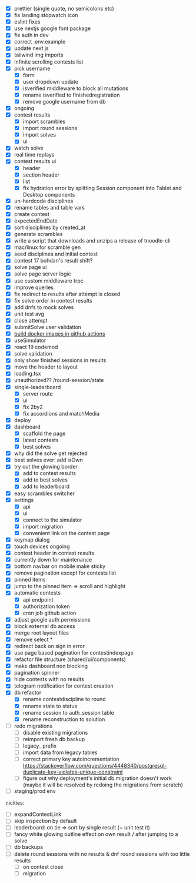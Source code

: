 - [x] prettier (single quote, no semicolons etc)
- [x] fix landing stopwatch icon
- [x] eslint fixes
- [x] use nextjs google font package
- [x] fix auth in dev
- [x] correct .env.example
- [x] update next js
- [x] tailwind img imports
- [x] infinite scrolling contests list
- [x] pick username
    - [x] form
    - [x] user dropdown update
    - [x] isverified middleware to block all mutations
    - [x] rename isverified to finishedregistration
    - [x] remove google username from db 
- [x] ongoing
- [x] contest results
    - [x] import scrambles
    - [x] import round sessions
    - [x] import solves
    - [x] ui
- [x] watch solve
- [x] real time replays
- [x] contest results ui
    - [x] header
    - [x] section header
    - [x] list
    - [x] fix hydration error by splitting Session component into Tablet and Desktop components
- [x] un-hardcode disciplines
- [x] rename tables and table vars
- [x] create contest
- [x] expectedEndDate
- [x] sort disciplines by created_at
- [x] generate scrambles
- [x] write a script that downloads and unzips a release of tnoodle-cli
- [x] mac/linux for scramble gen
- [x] seed disciplines and initial contest
- [x] contest 17 bohdan's result shift?
- [x] solve page ui
- [x] solve page server logic
- [x] use custom middleware trpc
- [x] improve queries
- [x] fix redirect to results after attempt is closed
- [x] fix solve order in contest results
- [x] add dnfs to mock solves
- [x] unit test avg
- [x] close attempt
- [x] submitSolve user validation
- [x] [build docker images in github actions](https://coolify.io/docs/knowledge-base/git/github/github-actions)
- [x] useSimulator
- [x] react 19 codemod
- [x] solve validation
- [x] only show finished sessions in results
- [x] move the header to layout
- [x] loading.tsx
- [x] unauthorized?? /round-session/state
- [x] single-leaderboard
    - [x] server route
    - [x] ui
    - [x] fix 2by2
    - [x] fix accordions and matchMedia
- [x] deploy
- [x] dashboard
    - [x] scaffold the page
    - [x] latest contests
    - [x] best solves
- [x] why did the solve get rejected
- [x] best solves ever: add isOwn
- [x] try out the glowing border
    - [x] add to contest results
    - [x] add to best solves
    - [x] add to leaderboard
- [x] easy scrambles switcher
- [x] settings
    - [x] api
    - [x] ui
    - [x] connect to the simulator
    - [x] import migration
    - [x] convenient link on the contest page
- [x] keymap dialog
- [x] touch devices ongoing
- [x] contest header in contest results
- [x] currently down for maintenance
- [x] bottom navbar on mobile make sticky
- [x] remove pagination except for contests list
- [x] pinned items
- [x] jump to the pinned item => scroll and highlight
- [x] automatic contests
    - [x] api endpoint
    - [x] authorization token
    - [x] cron job github action
- [x] adjust google auth permissions
- [x] block external db access
- [x] merge root layout files
- [x] remove select *
- [x] redirect back on sign in error
- [x] use page based pagination for contestindexpage
- [x] refactor file structure (shared/ui/components)
- [x] make dashboard non blocking
- [x] pagination spinner
- [x] hide contests with no results
- [x] telegram notification for contest creation
- [x] db refactor
    - [x] rename contestdiscipline to round
    - [x] rename state to status
    - [x] rename session to auth_session table
    - [x] rename reconstruction to solution
- [ ] redo migrations
    - [ ] disable existing migrations
    - [ ] reimport fresh db backup
    - [ ] legacy_ prefix
    - [ ] import data from legacy tables
    - [ ] correct primary key autoincrementation https://stackoverflow.com/questions/4448340/postgresql-duplicate-key-violates-unique-constraint
    - [ ] figure out why deployment's initial db migration doesn't work (maybe it will be resolved by redoing the migrations from scratch)
- [ ] staging/prod env

nicities:
- [ ] expandContestLink
- [ ] skip inspection by default
- [ ] leaderboard: on tie => sort by single result (+ unit test it)
- [ ] fancy white glowing outline effect on own result / after jumping to a solve
- [ ] db backups
- [ ] delete round sessions with no results & dnf round sessions with too little results
    - [ ] on contest close
    - [ ] migration
